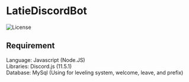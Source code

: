 <h1>LatieDiscordBot</h1>

<p>
  <img alt="License" src="https://img.shields.io/github/license/ZTzTopia/LatieDiscordBot" />
</p>

<h2>Requirement</h2>
<p>
  Language: Javascript (Node.JS)</br>
  Libraries: Discord.js (11.5.1)</br>
  Database: MySql (Using for leveling system, welcome, leave, and prefix)
</p>
